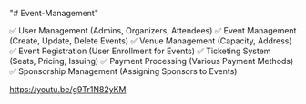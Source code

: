 "# Event-Management" 

✅ User Management (Admins, Organizers, Attendees)
✅ Event Management (Create, Update, Delete Events)
✅ Venue Management (Capacity, Address)
✅ Event Registration (User Enrollment for Events)
✅ Ticketing System (Seats, Pricing, Issuing)
✅ Payment Processing (Various Payment Methods)
✅ Sponsorship Management (Assigning Sponsors to Events)


https://youtu.be/g9Tr1N82yKM


